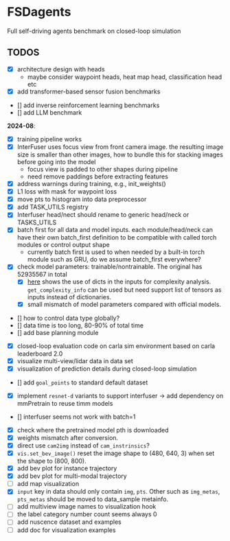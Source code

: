 # FSDagents
Full self-driving agents benchmark on closed-loop simulation


## TODOS
- [x] architecture design with heads
    - maybe consider waypoint heads, heat map head, classification head etc
- [x] add transformer-based sensor fusion benchmarks
- [] add inverse reinforcement learning benchmarks
- [] add LLM benchmark

**2024-08**:
- [x] training pipeline works
- [x] InterFuser uses focus view from front camera image. the resulting image size is smaller than other images, how to bundle this for stacking images before going into the model
    - focus view is padded to other shapes during pipeline
    - need remove paddings before extracting features
- [x] address warnings during training, e.g., init_weights()
- [x] L1 loss with mask for waypoint loss
- [x] move pts to histogram into data preprocessor
- [x] add TASK_UTILS registry
- [x] Interfuser head/nect should rename to generic head/neck or TASKS_UTILS
- [x] batch first for all data and model inputs. each module/head/neck can have their own batch_first definition to be compatible with called torch modules or control output shape
    - currently batch first is used to when needed by a built-in torch module such as GRU, do we assume batch_first everywhere?
- [x] check model parameters: trainable/nontrainable. The original has 52935567 in total
    - [x] [here](https://github.com/facebookresearch/detectron2/blob/543fd075e146261c2e2b0770c9b537314bdae572/detectron2/utils/analysis.py#L63-L65) shows the use of dicts in the inputs for complexity analysis. `get_complexity_info` can be used but need support list of tensors as inputs instead of dictionaries.
    - [x] small mismatch of model parameters compared with official models.
- [] how to control data type globally?
- [] data time is too long, 80-90% of total time
- [] add base planning module
- [x] closed-loop evaluation code on carla sim environment based on carla leaderboard 2.0
- [x] visualize multi-view/lidar data in data set
- [x] visualization of prediction details during closed-loop simulation
- [] add `goal_points` to standard default dataset
- [x] implement `resnet-d` variants to support interfuser -> add dependency on mmPretrain to reuse timm models
- [] interfuser seems not work with batch=1
- [x] check where the pretrained model pth is downloaded
- [x] weights mismatch after conversion.
- [x] direct use `cam2img` instead of `cam_instrinsics`?
- [x] `vis.set_bev_image()` reset the image shape to (480, 640, 3) when set the shape to (800, 800).
- [x] add bev plot for instance trajectory
- [x] add bev plot for multi-modal trajectory
- [ ] add map visualization
- [x] `input` key in data should only contain `img`, `pts`. Other such as `img_metas`, `pts_metas` should be moved to data_sample metainfo.
- [ ] add multiview image names to visualization hook
- [ ] the label category number count seems always 0
- [ ] add nuscence dataset and examples
- [ ] add doc for visualization examples
